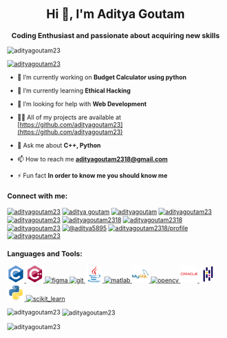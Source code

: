 <h1 align="center">Hi 👋, I'm Aditya Goutam</h1>
<h3 align="center">Coding Enthusiast and passionate about acquiring new skills</h3>

<p align="left"> <img src="https://komarev.com/ghpvc/?username=adityagoutam23&label=Profile%20views&color=0e75b6&style=flat" alt="adityagoutam23" /> </p>

<p align="left"> <a href="https://github.com/ryo-ma/github-profile-trophy"><img src="https://github-profile-trophy.vercel.app/?username=adityagoutam23" alt="adityagoutam23" /></a> </p>

- 🔭 I’m currently working on **Budget Calculator using python**

- 🌱 I’m currently learning **Ethical Hacking**

- 🤝 I’m looking for help with **Web Development**

- 👨‍💻 All of my projects are available at [https://github.com/adityagoutam23](https://github.com/adityagoutam23)

- 💬 Ask me about **C++, Python**

- 📫 How to reach me **adityagoutam2318@gmail.com**

- ⚡ Fun fact **In order to know me you should know me**

<h3 align="left">Connect with me:</h3>
<p align="left">
<a href="https://twitter.com/adityagoutam23" target="blank"><img align="center" src="https://raw.githubusercontent.com/rahuldkjain/github-profile-readme-generator/master/src/images/icons/Social/twitter.svg" alt="adityagoutam23" height="30" width="40" /></a>
<a href="https://linkedin.com/in/aditya goutam" target="blank"><img align="center" src="https://raw.githubusercontent.com/rahuldkjain/github-profile-readme-generator/master/src/images/icons/Social/linked-in-alt.svg" alt="aditya goutam" height="30" width="40" /></a>
<a href="https://kaggle.com/adityagoutam" target="blank"><img align="center" src="https://raw.githubusercontent.com/rahuldkjain/github-profile-readme-generator/master/src/images/icons/Social/kaggle.svg" alt="adityagoutam" height="30" width="40" /></a>
<a href="https://instagram.com/adityagoutam23" target="blank"><img align="center" src="https://raw.githubusercontent.com/rahuldkjain/github-profile-readme-generator/master/src/images/icons/Social/instagram.svg" alt="adityagoutam23" height="30" width="40" /></a>
<a href="https://www.codechef.com/users/adityagoutam23" target="blank"><img align="center" src="https://cdn.jsdelivr.net/npm/simple-icons@3.1.0/icons/codechef.svg" alt="adityagoutam23" height="30" width="40" /></a>
<a href="https://www.hackerrank.com/adityagoutam2318" target="blank"><img align="center" src="https://raw.githubusercontent.com/rahuldkjain/github-profile-readme-generator/master/src/images/icons/Social/hackerrank.svg" alt="adityagoutam2318" height="30" width="40" /></a>
<a href="https://codeforces.com/profile/adityagoutam2318" target="blank"><img align="center" src="https://raw.githubusercontent.com/rahuldkjain/github-profile-readme-generator/master/src/images/icons/Social/codeforces.svg" alt="adityagoutam2318" height="30" width="40" /></a>
<a href="https://www.leetcode.com/adityagoutam23" target="blank"><img align="center" src="https://raw.githubusercontent.com/rahuldkjain/github-profile-readme-generator/master/src/images/icons/Social/leet-code.svg" alt="adityagoutam23" height="30" width="40" /></a>
<a href="https://www.hackerearth.com/@aditya5895" target="blank"><img align="center" src="https://raw.githubusercontent.com/rahuldkjain/github-profile-readme-generator/master/src/images/icons/Social/hackerearth.svg" alt="@aditya5895" height="30" width="40" /></a>
<a href="https://auth.geeksforgeeks.org/user/adityagoutam2318/profile" target="blank"><img align="center" src="https://raw.githubusercontent.com/rahuldkjain/github-profile-readme-generator/master/src/images/icons/Social/geeks-for-geeks.svg" alt="adityagoutam2318/profile" height="30" width="40" /></a>
<a href="https://www.topcoder.com/members/adityagoutam23" target="blank"><img align="center" src="https://raw.githubusercontent.com/rahuldkjain/github-profile-readme-generator/master/src/images/icons/Social/topcoder.svg" alt="adityagoutam23" height="30" width="40" /></a>
</p>

<h3 align="left">Languages and Tools:</h3>
<p align="left"> <a href="https://www.cprogramming.com/" target="_blank" rel="noreferrer"> <img src="https://raw.githubusercontent.com/devicons/devicon/master/icons/c/c-original.svg" alt="c" width="40" height="40"/> </a> <a href="https://www.w3schools.com/cpp/" target="_blank" rel="noreferrer"> <img src="https://raw.githubusercontent.com/devicons/devicon/master/icons/cplusplus/cplusplus-original.svg" alt="cplusplus" width="40" height="40"/> </a> <a href="https://www.figma.com/" target="_blank" rel="noreferrer"> <img src="https://www.vectorlogo.zone/logos/figma/figma-icon.svg" alt="figma" width="40" height="40"/> </a> <a href="https://git-scm.com/" target="_blank" rel="noreferrer"> <img src="https://www.vectorlogo.zone/logos/git-scm/git-scm-icon.svg" alt="git" width="40" height="40"/> </a> <a href="https://www.java.com" target="_blank" rel="noreferrer"> <img src="https://raw.githubusercontent.com/devicons/devicon/master/icons/java/java-original.svg" alt="java" width="40" height="40"/> </a> <a href="https://www.mathworks.com/" target="_blank" rel="noreferrer"> <img src="https://upload.wikimedia.org/wikipedia/commons/2/21/Matlab_Logo.png" alt="matlab" width="40" height="40"/> </a> <a href="https://www.mysql.com/" target="_blank" rel="noreferrer"> <img src="https://raw.githubusercontent.com/devicons/devicon/master/icons/mysql/mysql-original-wordmark.svg" alt="mysql" width="40" height="40"/> </a> <a href="https://opencv.org/" target="_blank" rel="noreferrer"> <img src="https://www.vectorlogo.zone/logos/opencv/opencv-icon.svg" alt="opencv" width="40" height="40"/> </a> <a href="https://www.oracle.com/" target="_blank" rel="noreferrer"> <img src="https://raw.githubusercontent.com/devicons/devicon/master/icons/oracle/oracle-original.svg" alt="oracle" width="40" height="40"/> </a> <a href="https://pandas.pydata.org/" target="_blank" rel="noreferrer"> <img src="https://raw.githubusercontent.com/devicons/devicon/2ae2a900d2f041da66e950e4d48052658d850630/icons/pandas/pandas-original.svg" alt="pandas" width="40" height="40"/> </a> <a href="https://www.python.org" target="_blank" rel="noreferrer"> <img src="https://raw.githubusercontent.com/devicons/devicon/master/icons/python/python-original.svg" alt="python" width="40" height="40"/> </a> <a href="https://scikit-learn.org/" target="_blank" rel="noreferrer"> <img src="https://upload.wikimedia.org/wikipedia/commons/0/05/Scikit_learn_logo_small.svg" alt="scikit_learn" width="40" height="40"/> </a> </p>

<p><img align="left" src="https://github-readme-stats.vercel.app/api/top-langs?username=adityagoutam23&show_icons=true&locale=en&layout=compact" alt="adityagoutam23" /></p>

<p>&nbsp;<img align="center" src="https://github-readme-stats.vercel.app/api?username=adityagoutam23&show_icons=true&locale=en" alt="adityagoutam23" /></p>

<p><img align="center" src="https://github-readme-streak-stats.herokuapp.com/?user=adityagoutam23&" alt="adityagoutam23" /></p>
